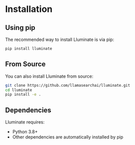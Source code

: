 # Installation

## Using pip

The recommended way to install Lluminate is via pip:

```bash
pip install lluminate
```

## From Source

You can also install Lluminate from source:

```bash
git clone https://github.com/llamasearchai/lluminate.git
cd lluminate
pip install -e .
```

## Dependencies

Lluminate requires:

- Python 3.8+
- Other dependencies are automatically installed by pip
